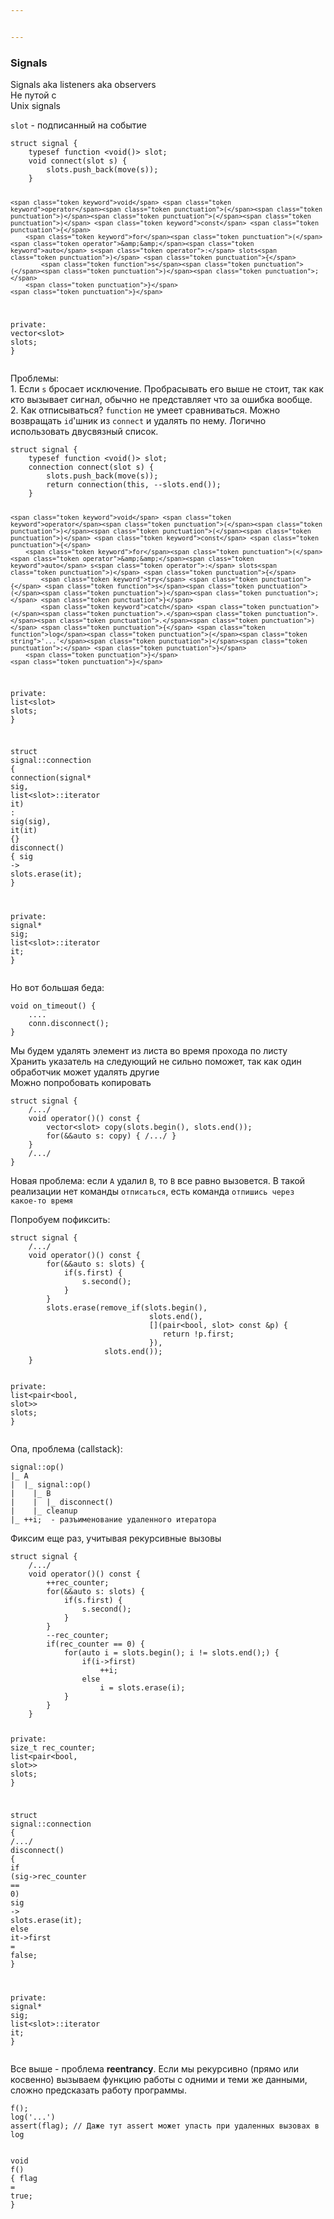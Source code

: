 ```yaml
---


---
```


<h3 id="signals">Signals</h3>
<p>Signals aka listeners aka observers<br>
Не путой с<br>
Unix signals</p>
<p><code>slot</code> - подписанный на событие</p>
<pre class=" language-cpp"><code class="prism  language-cpp"><span class="token keyword">struct</span> signal <span class="token punctuation">{</span>
	typesef function <span class="token operator">&lt;</span><span class="token keyword">void</span><span class="token punctuation">(</span><span class="token punctuation">)</span><span class="token operator">&gt;</span> slot<span class="token punctuation">;</span>
	<span class="token keyword">void</span> <span class="token function">connect</span><span class="token punctuation">(</span>slot s<span class="token punctuation">)</span> <span class="token punctuation">{</span>
		slots<span class="token punctuation">.</span><span class="token function">push_back</span><span class="token punctuation">(</span><span class="token function">move</span><span class="token punctuation">(</span>s<span class="token punctuation">)</span><span class="token punctuation">)</span><span class="token punctuation">;</span>	
	<span class="token punctuation">}</span>
	
	<span class="token keyword">void</span> <span class="token keyword">operator</span><span class="token punctuation">(</span><span class="token punctuation">)</span><span class="token punctuation">(</span><span class="token punctuation">)</span> <span class="token keyword">const</span> <span class="token punctuation">{</span>
		<span class="token keyword">for</span><span class="token punctuation">(</span><span class="token operator">&amp;&amp;</span><span class="token keyword">auto</span> s<span class="token operator">:</span> slots<span class="token punctuation">)</span> <span class="token punctuation">{</span>
			<span class="token function">s</span><span class="token punctuation">(</span><span class="token punctuation">)</span><span class="token punctuation">;</span>
		<span class="token punctuation">}</span>
	<span class="token punctuation">}</span>

<span class="token keyword">private</span><span class="token operator">:</span>
 	vector<span class="token operator">&lt;</span>slot<span class="token operator">&gt;</span> slots<span class="token punctuation">;</span>
<span class="token punctuation">}</span>
</code></pre>
<p>Проблемы:<br>
1. Если <code>s</code> бросает исключение. Пробрасывать его выше не стоит, так как кто вызывает сигнал, обычно не представляет что за ошибка вообще.<br>
2. Как отписываться? <code>function</code> не умеет сравниваться. Можно возвращать <code>id</code>'шник из <code>connect</code> и удалять по нему.  Логично использовать двусвязный список.</p>
<pre class=" language-cpp"><code class="prism  language-cpp"><span class="token keyword">struct</span> signal <span class="token punctuation">{</span>
	typesef function <span class="token operator">&lt;</span><span class="token keyword">void</span><span class="token punctuation">(</span><span class="token punctuation">)</span><span class="token operator">&gt;</span> slot<span class="token punctuation">;</span>
	connection <span class="token function">connect</span><span class="token punctuation">(</span>slot s<span class="token punctuation">)</span> <span class="token punctuation">{</span>
		slots<span class="token punctuation">.</span><span class="token function">push_back</span><span class="token punctuation">(</span><span class="token function">move</span><span class="token punctuation">(</span>s<span class="token punctuation">)</span><span class="token punctuation">)</span><span class="token punctuation">;</span>	
		<span class="token keyword">return</span> <span class="token function">connection</span><span class="token punctuation">(</span><span class="token keyword">this</span><span class="token punctuation">,</span> <span class="token operator">--</span>slots<span class="token punctuation">.</span><span class="token function">end</span><span class="token punctuation">(</span><span class="token punctuation">)</span><span class="token punctuation">)</span><span class="token punctuation">;</span>
	<span class="token punctuation">}</span>
	
	<span class="token keyword">void</span> <span class="token keyword">operator</span><span class="token punctuation">(</span><span class="token punctuation">)</span><span class="token punctuation">(</span><span class="token punctuation">)</span> <span class="token keyword">const</span> <span class="token punctuation">{</span>
		<span class="token keyword">for</span><span class="token punctuation">(</span><span class="token operator">&amp;&amp;</span><span class="token keyword">auto</span> s<span class="token operator">:</span> slots<span class="token punctuation">)</span> <span class="token punctuation">{</span>
			<span class="token keyword">try</span> <span class="token punctuation">{</span> <span class="token function">s</span><span class="token punctuation">(</span><span class="token punctuation">)</span><span class="token punctuation">;</span> <span class="token punctuation">}</span>
			<span class="token keyword">catch</span> <span class="token punctuation">(</span><span class="token punctuation">.</span><span class="token punctuation">.</span><span class="token punctuation">.</span><span class="token punctuation">)</span> <span class="token punctuation">{</span> <span class="token function">log</span><span class="token punctuation">(</span><span class="token string">'...'</span><span class="token punctuation">)</span><span class="token punctuation">;</span> <span class="token punctuation">}</span>
		<span class="token punctuation">}</span>
	<span class="token punctuation">}</span>

<span class="token keyword">private</span><span class="token operator">:</span>
 	list<span class="token operator">&lt;</span>slot<span class="token operator">&gt;</span> slots<span class="token punctuation">;</span>
<span class="token punctuation">}</span>

<span class="token keyword">struct</span> signal<span class="token operator">::</span>connection <span class="token punctuation">{</span>
	<span class="token function">connection</span><span class="token punctuation">(</span>signal<span class="token operator">*</span> sig<span class="token punctuation">,</span> list<span class="token operator">&lt;</span>slot<span class="token operator">&gt;</span><span class="token operator">::</span>iterator it<span class="token punctuation">)</span> <span class="token operator">:</span> <span class="token function">sig</span><span class="token punctuation">(</span>sig<span class="token punctuation">)</span><span class="token punctuation">,</span> <span class="token function">it</span><span class="token punctuation">(</span>it<span class="token punctuation">)</span> <span class="token punctuation">{</span><span class="token punctuation">}</span>
	<span class="token function">disconnect</span><span class="token punctuation">(</span><span class="token punctuation">)</span> <span class="token punctuation">{</span>
		sig <span class="token operator">-</span><span class="token operator">&gt;</span> slots<span class="token punctuation">.</span><span class="token function">erase</span><span class="token punctuation">(</span>it<span class="token punctuation">)</span><span class="token punctuation">;</span>
	<span class="token punctuation">}</span>

<span class="token keyword">private</span><span class="token operator">:</span>
	signal<span class="token operator">*</span> sig<span class="token punctuation">;</span>
	list<span class="token operator">&lt;</span>slot<span class="token operator">&gt;</span><span class="token operator">::</span>iterator it<span class="token punctuation">;</span>
<span class="token punctuation">}</span>
</code></pre>
<p>Но вот большая беда:</p>
<pre class=" language-cpp"><code class="prism  language-cpp"><span class="token keyword">void</span> <span class="token function">on_timeout</span><span class="token punctuation">(</span><span class="token punctuation">)</span> <span class="token punctuation">{</span>
	<span class="token punctuation">.</span><span class="token punctuation">.</span><span class="token punctuation">.</span><span class="token punctuation">.</span>
	conn<span class="token punctuation">.</span><span class="token function">disconnect</span><span class="token punctuation">(</span><span class="token punctuation">)</span><span class="token punctuation">;</span>
<span class="token punctuation">}</span>
</code></pre>
<p>Мы будем удалять элемент из листа во время прохода по листу<br>
Хранить указатель на следующий не сильно поможет, так как один обработчик может удалять другие<br>
Можно попробовать копировать</p>
<pre class=" language-cpp"><code class="prism  language-cpp"><span class="token keyword">struct</span> signal <span class="token punctuation">{</span>
	<span class="token operator">/</span><span class="token punctuation">.</span><span class="token punctuation">.</span><span class="token punctuation">.</span><span class="token operator">/</span>
	<span class="token keyword">void</span> <span class="token keyword">operator</span><span class="token punctuation">(</span><span class="token punctuation">)</span><span class="token punctuation">(</span><span class="token punctuation">)</span> <span class="token keyword">const</span> <span class="token punctuation">{</span>
		vector<span class="token operator">&lt;</span>slot<span class="token operator">&gt;</span> <span class="token function">copy</span><span class="token punctuation">(</span>slots<span class="token punctuation">.</span><span class="token function">begin</span><span class="token punctuation">(</span><span class="token punctuation">)</span><span class="token punctuation">,</span> slots<span class="token punctuation">.</span><span class="token function">end</span><span class="token punctuation">(</span><span class="token punctuation">)</span><span class="token punctuation">)</span><span class="token punctuation">;</span>
		<span class="token keyword">for</span><span class="token punctuation">(</span><span class="token operator">&amp;&amp;</span><span class="token keyword">auto</span> s<span class="token operator">:</span> copy<span class="token punctuation">)</span> <span class="token punctuation">{</span> <span class="token operator">/</span><span class="token punctuation">.</span><span class="token punctuation">.</span><span class="token punctuation">.</span><span class="token operator">/</span> <span class="token punctuation">}</span>
	<span class="token punctuation">}</span>
	<span class="token operator">/</span><span class="token punctuation">.</span><span class="token punctuation">.</span><span class="token punctuation">.</span><span class="token operator">/</span>
<span class="token punctuation">}</span>
</code></pre>
<p>Новая проблема: если <code>A</code> удалил <code>B</code>, то <code>B</code> все равно вызовется. В такой реализации нет команды <code>отписаться</code>, есть команда <code>отпишись через какое-то время</code></p>
<p>Попробуем пофиксить:</p>
<pre class=" language-cpp"><code class="prism  language-cpp"><span class="token keyword">struct</span> signal <span class="token punctuation">{</span>
	<span class="token operator">/</span><span class="token punctuation">.</span><span class="token punctuation">.</span><span class="token punctuation">.</span><span class="token operator">/</span>
	<span class="token keyword">void</span> <span class="token keyword">operator</span><span class="token punctuation">(</span><span class="token punctuation">)</span><span class="token punctuation">(</span><span class="token punctuation">)</span> <span class="token keyword">const</span> <span class="token punctuation">{</span>
		<span class="token keyword">for</span><span class="token punctuation">(</span><span class="token operator">&amp;&amp;</span><span class="token keyword">auto</span> s<span class="token operator">:</span> slots<span class="token punctuation">)</span> <span class="token punctuation">{</span> 
			<span class="token keyword">if</span><span class="token punctuation">(</span>s<span class="token punctuation">.</span>first<span class="token punctuation">)</span> <span class="token punctuation">{</span>
				s<span class="token punctuation">.</span><span class="token function">second</span><span class="token punctuation">(</span><span class="token punctuation">)</span><span class="token punctuation">;</span>
			<span class="token punctuation">}</span>
		<span class="token punctuation">}</span>
		slots<span class="token punctuation">.</span><span class="token function">erase</span><span class="token punctuation">(</span><span class="token function">remove_if</span><span class="token punctuation">(</span>slots<span class="token punctuation">.</span><span class="token function">begin</span><span class="token punctuation">(</span><span class="token punctuation">)</span><span class="token punctuation">,</span> 
							   slots<span class="token punctuation">.</span><span class="token function">end</span><span class="token punctuation">(</span><span class="token punctuation">)</span><span class="token punctuation">,</span> 
							   <span class="token punctuation">[</span><span class="token punctuation">]</span><span class="token punctuation">(</span>pair<span class="token operator">&lt;</span><span class="token keyword">bool</span><span class="token punctuation">,</span> slot<span class="token operator">&gt;</span> <span class="token keyword">const</span> <span class="token operator">&amp;</span>p<span class="token punctuation">)</span> <span class="token punctuation">{</span>
							   	  <span class="token keyword">return</span> <span class="token operator">!</span>p<span class="token punctuation">.</span>first<span class="token punctuation">;</span>
							   <span class="token punctuation">}</span><span class="token punctuation">)</span><span class="token punctuation">,</span> 
					 slots<span class="token punctuation">.</span><span class="token function">end</span><span class="token punctuation">(</span><span class="token punctuation">)</span><span class="token punctuation">)</span><span class="token punctuation">;</span>
	<span class="token punctuation">}</span>

<span class="token keyword">private</span><span class="token operator">:</span>
	list<span class="token operator">&lt;</span>pair<span class="token operator">&lt;</span><span class="token keyword">bool</span><span class="token punctuation">,</span> slot<span class="token operator">&gt;&gt;</span> slots<span class="token punctuation">;</span>
<span class="token punctuation">}</span>
</code></pre>
<p>Опа, проблема (callstack):</p>
<pre class=" language-cpp"><code class="prism  language-cpp">signal<span class="token operator">::</span><span class="token function">op</span><span class="token punctuation">(</span><span class="token punctuation">)</span>
<span class="token operator">|</span>_ A
<span class="token operator">|</span>  <span class="token operator">|</span>_ signal<span class="token operator">::</span><span class="token function">op</span><span class="token punctuation">(</span><span class="token punctuation">)</span>
<span class="token operator">|</span>	 <span class="token operator">|</span>_ B
<span class="token operator">|</span>	 <span class="token operator">|</span>	<span class="token operator">|</span>_ <span class="token function">disconnect</span><span class="token punctuation">(</span><span class="token punctuation">)</span>
<span class="token operator">|</span>	 <span class="token operator">|</span>_ cleanup
<span class="token operator">|</span>_ <span class="token operator">++</span>i<span class="token punctuation">;</span>  <span class="token operator">-</span> разъименование удаленного итератора
</code></pre>
<p>Фиксим еще раз, учитывая рекурсивные вызовы</p>
<pre class=" language-cpp"><code class="prism  language-cpp"><span class="token keyword">struct</span> signal <span class="token punctuation">{</span>
	<span class="token operator">/</span><span class="token punctuation">.</span><span class="token punctuation">.</span><span class="token punctuation">.</span><span class="token operator">/</span>
	<span class="token keyword">void</span> <span class="token keyword">operator</span><span class="token punctuation">(</span><span class="token punctuation">)</span><span class="token punctuation">(</span><span class="token punctuation">)</span> <span class="token keyword">const</span> <span class="token punctuation">{</span>
		<span class="token operator">++</span>rec_counter<span class="token punctuation">;</span>
		<span class="token keyword">for</span><span class="token punctuation">(</span><span class="token operator">&amp;&amp;</span><span class="token keyword">auto</span> s<span class="token operator">:</span> slots<span class="token punctuation">)</span> <span class="token punctuation">{</span> 
			<span class="token keyword">if</span><span class="token punctuation">(</span>s<span class="token punctuation">.</span>first<span class="token punctuation">)</span> <span class="token punctuation">{</span>
				s<span class="token punctuation">.</span><span class="token function">second</span><span class="token punctuation">(</span><span class="token punctuation">)</span><span class="token punctuation">;</span>
			<span class="token punctuation">}</span>
		<span class="token punctuation">}</span>
		<span class="token operator">--</span>rec_counter<span class="token punctuation">;</span>
		<span class="token keyword">if</span><span class="token punctuation">(</span>rec_counter <span class="token operator">==</span> <span class="token number">0</span><span class="token punctuation">)</span> <span class="token punctuation">{</span>
			<span class="token keyword">for</span><span class="token punctuation">(</span><span class="token keyword">auto</span> i <span class="token operator">=</span> slots<span class="token punctuation">.</span><span class="token function">begin</span><span class="token punctuation">(</span><span class="token punctuation">)</span><span class="token punctuation">;</span> i <span class="token operator">!=</span> slots<span class="token punctuation">.</span><span class="token function">end</span><span class="token punctuation">(</span><span class="token punctuation">)</span><span class="token punctuation">;</span><span class="token punctuation">)</span> <span class="token punctuation">{</span>
				<span class="token keyword">if</span><span class="token punctuation">(</span>i<span class="token operator">-</span><span class="token operator">&gt;</span>first<span class="token punctuation">)</span> 
					<span class="token operator">++</span>i<span class="token punctuation">;</span>
				<span class="token keyword">else</span> 
					i <span class="token operator">=</span> slots<span class="token punctuation">.</span><span class="token function">erase</span><span class="token punctuation">(</span>i<span class="token punctuation">)</span><span class="token punctuation">;</span>
			<span class="token punctuation">}</span>
		<span class="token punctuation">}</span>
	<span class="token punctuation">}</span>

<span class="token keyword">private</span><span class="token operator">:</span>
	size_t rec_counter<span class="token punctuation">;</span>
	list<span class="token operator">&lt;</span>pair<span class="token operator">&lt;</span><span class="token keyword">bool</span><span class="token punctuation">,</span> slot<span class="token operator">&gt;&gt;</span> slots<span class="token punctuation">;</span>
<span class="token punctuation">}</span>

<span class="token keyword">struct</span> signal<span class="token operator">::</span>connection <span class="token punctuation">{</span>
	<span class="token operator">/</span><span class="token punctuation">.</span><span class="token punctuation">.</span><span class="token punctuation">.</span><span class="token operator">/</span>
	<span class="token function">disconnect</span><span class="token punctuation">(</span><span class="token punctuation">)</span> <span class="token punctuation">{</span>
		<span class="token keyword">if</span> <span class="token punctuation">(</span>sig<span class="token operator">-</span><span class="token operator">&gt;</span>rec_counter <span class="token operator">==</span> <span class="token number">0</span><span class="token punctuation">)</span>
			sig <span class="token operator">-</span><span class="token operator">&gt;</span> slots<span class="token punctuation">.</span><span class="token function">erase</span><span class="token punctuation">(</span>it<span class="token punctuation">)</span><span class="token punctuation">;</span>
		<span class="token keyword">else</span>
			it<span class="token operator">-</span><span class="token operator">&gt;</span>first <span class="token operator">=</span> <span class="token boolean">false</span><span class="token punctuation">;</span> 
	<span class="token punctuation">}</span>

<span class="token keyword">private</span><span class="token operator">:</span>
	signal<span class="token operator">*</span> sig<span class="token punctuation">;</span>
	list<span class="token operator">&lt;</span>slot<span class="token operator">&gt;</span><span class="token operator">::</span>iterator it<span class="token punctuation">;</span>
<span class="token punctuation">}</span>
</code></pre>
<p>Все выше - проблема <strong>reentrancy</strong>.  Если мы рекурсивно (прямо или косвенно) вызываем функцию работы с одними и теми же данными, сложно предсказать работу программы.</p>
<pre class=" language-cpp"><code class="prism  language-cpp"><span class="token function">f</span><span class="token punctuation">(</span><span class="token punctuation">)</span><span class="token punctuation">;</span>
<span class="token function">log</span><span class="token punctuation">(</span><span class="token string">'...'</span><span class="token punctuation">)</span>
<span class="token function">assert</span><span class="token punctuation">(</span>flag<span class="token punctuation">)</span><span class="token punctuation">;</span> <span class="token comment">// Даже тут assert может упасть при удаленных вызовах в log</span>

<span class="token keyword">void</span> <span class="token function">f</span><span class="token punctuation">(</span><span class="token punctuation">)</span> <span class="token punctuation">{</span>
	flag <span class="token operator">=</span> <span class="token boolean">true</span><span class="token punctuation">;</span>
<span class="token punctuation">}</span>
</code></pre>


